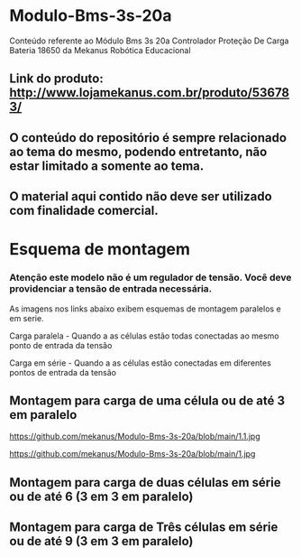# Modulo-Bms-3s-20a
Conteúdo referente ao Módulo Bms 3s 20a Controlador Proteção De Carga Bateria 18650 da Mekanus Robótica Educacional


## Link do produto: http://www.lojamekanus.com.br/produto/536783/



## O conteúdo do repositório é sempre relacionado ao tema do mesmo, podendo entretanto, não estar limitado a somente ao tema. 

## O material aqui contido não deve ser utilizado com finalidade comercial.


# Esquema de montagem

### Atenção este modelo não é um regulador de tensão. Você deve providenciar a tensão de entrada necessária.

As imagens nos links abaixo exibem esquemas de montagem paralelos e em serie. 

Carga paralela - Quando a as células estão todas conectadas ao mesmo ponto de entrada da tensão

Carga em série - Quando a as células estão conectadas em diferentes pontos de entrada da tensão

## Montagem para carga de uma célula ou de até 3 em paralelo

https://github.com/mekanus/Modulo-Bms-3s-20a/blob/main/1.1.jpg

https://github.com/mekanus/Modulo-Bms-3s-20a/blob/main/1.jpg

## Montagem para carga de duas células em série ou de até 6 (3 em 3 em paralelo)





## Montagem para carga de Três células em série ou de até 9 (3 em 3 em paralelo)



